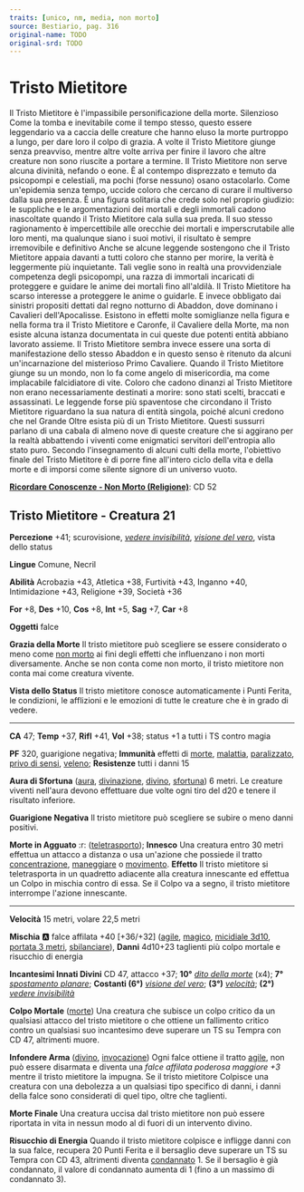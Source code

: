 ```yaml
---
traits: [unico, nm, media, non morto]
source: Bestiario, pag. 316
original-name: TODO
original-srd: TODO
---
```


# Tristo Mietitore

Il Tristo Mietitore è l'impassibile personificazione della morte. Silenzioso Come la tomba e inevitabile come il tempo stesso, questo essere leggendario va a caccia delle creature che hanno eluso la morte purtroppo a lungo, per dare loro il colpo di grazia. A volte il Tristo Mietitore giunge senza preavviso, mentre altre volte arriva per finire il lavoro che altre creature non sono riuscite a portare a termine. Il Tristo Mietitore non serve alcuna divinità, nefando o eone. È al contempo disprezzato e temuto da psicopompi e celestiali, ma pochi (forse nessuno) osano ostacolarlo. Come un'epidemia senza tempo, uccide coloro che cercano di curare il multiverso dalla sua presenza. È una figura solitaria che crede solo nel proprio giudizio: le suppliche e le argomentazioni dei mortali e degli immortali cadono inascoltate quando il Tristo Mietitore cala sulla sua preda. Il suo stesso ragionamento è impercettibile alle orecchie dei mortali e imperscrutabile alle loro menti, ma qualunque siano i suoi motivi, il risultato è sempre irremovibile e definitivo Anche se alcune leggende sostengono che il Tristo Mietitore appaia davanti a tutti coloro che stanno per morire, la verità è leggermente più inquietante. Tali veglie sono in realtà una provvidenziale competenza degli psicopompi, una razza di immortali incaricati di proteggere e guidare le anime dei mortali fino all'aldilà. Il Tristo Mietitore ha scarso interesse a proteggere le anime o guidarle. E invece obbligato dai sinistri propositi dettati dal regno notturno di Abaddon, dove dominano i Cavalieri dell'Apocalisse. Esistono in effetti molte somiglianze nella figura e nella forma tra il Tristo Mietitore e Caronfe, il Cavaliere della Morte, ma non esiste alcuna istanza documentata in cui queste due potenti entità abbiano lavorato assieme. Il Tristo Mietitore sembra invece essere una sorta di manifestazione dello stesso Abaddon e in questo senso è ritenuto da alcuni un'incarnazione del misterioso Primo Cavaliere. Quando il Tristo Mietitore giunge su un mondo, non lo fa come angelo di misericordia, ma come implacabile falcidiatore di vite. Coloro che cadono dinanzi al Tristo Mietitore non erano necessariamente destinati a morire: sono stati scelti, braccati e assassinati. Le leggende forse più spaventose che circondano il Tristo Mietitore riguardano la sua natura di entità singola, poiché alcuni credono che nel Grande Oltre esista più di un Tristo Mietitore. Questi sussurri parlano di una cabala di almeno nove di queste creature che si aggirano per la realtà abbattendo i viventi come enigmatici servitori dell'entropia allo stato puro. Secondo l'insegnamento di alcuni culti della morte, l'obiettivo finale del Tristo Mietitore è di porre fine all'intero ciclo della vita e della morte e di imporsi come silente signore di un universo vuoto.

**[Ricordare Conoscenze - Non Morto (Religione)](/azioni/ricordare-conoscenze)**: CD 52

## Tristo Mietitore - Creatura 21

**Percezione** +41; scurovisione, *[vedere invisibilità](/incantesimi/vedere-invisibilita)*, *[visione del vero](/incantesimi/visione-del-vero)*, vista dello status

**Lingue** Comune, Necril

**Abilità** Acrobazia +43, Atletica +38, Furtività +43, Inganno +40, Intimidazione +43, Religione +39, Società +36

**For** +8, **Des** +10, **Cos** +8, **Int** +5, **Sag** +7, **Car** +8

**Oggetti** falce

**Grazia della Morte** Il tristo mietitore può scegliere se essere considerato o meno come [non morto](/tratti/non-morto) ai fini degli effetti che influenzano i non morti diversamente. Anche se non conta come non morto, il tristo mietitore non conta mai come creatura vivente.

**Vista dello Status** Il tristo mietitore conosce automaticamente i Punti Ferita, le condizioni, le afflizioni e le emozioni di tutte le creature che è in grado di vedere.

***

**CA** 47; **Temp** +37, **Rifl** +41, **Vol** +38; status +1 a tutti i TS contro magia

**PF** 320, guarigione negativa; **Immunità** effetti di [morte](/tratti/morte), [malattia](/tratti/malattia), [paralizzato](/condizioni/paralizzato), [privo di sensi](/condizioni/privo-di-sensi), [veleno](/tratti/veleno); **Resistenze** tutti i danni 15

**Aura di Sfortuna** ([aura](/tratti/aura), [divinazione](/tratti/divinazione), [divino](/tratti/divino), [sfortuna](/tratti/sfortuna)) 6 metri. Le creature viventi nell'aura devono effettuare due volte ogni tiro del d20 e tenere il risultato inferiore.

**Guarigione Negativa** Il tristo mietitore può scegliere se subire o meno danni positivi.

**Morte in Agguato** :r: ([teletrasporto](/tratti/teletrasporto)); **Innesco** Una creatura entro 30 metri effettua un attacco a distanza o usa un'azione che possiede il tratto [concentrazione](/tratti/concentrazione), [maneggiare](/tratti/maneggiare) o [movimento](/tratti/movimento). **Effetto** Il tristo mietitore si teletrasporta in un quadretto adiacente alla creatura innescante ed effettua un Colpo in mischia contro di essa. Se il Colpo va a segno, il tristo mietitore interrompe l'azione innescante.

***

**Velocità** 15 metri, volare 22,5 metri

**Mischia** :a: falce affilata +40 \[+36/+32] ([agile](/tratti/agile), [magico](/tratti/magico), [micidiale 3d10](/tratti/micidiale), [portata 3 metri](/tratti/portata), [sbilanciare](/tratti/sbilanciare)), **Danni** 4d10+23 taglienti più colpo mortale e risucchio di energia

**Incantesimi Innati Divini** CD 47, attacco +37; **10°** *[dito della morte](/incantesimi/dito-della-morte)* (x4); **7°** *[spostamento planare](/incantesimi/spostamento-planare)*; **Costanti (6°)** *[visione del vero](/incantesimi/visione-del-vero)*; **(3°)** *[velocità](/incantesimi/velocita)*; **(2°)** *[vedere invisibilità](/incantesimi/vedere-invisibilita)*

**Colpo Mortale** ([morte](/tratti/morte)) Una creatura che subisce un colpo critico da un qualsiasi attacco del tristo mietitore o che ottiene un fallimento critico contro un qualsiasi suo incantesimo deve superare un TS su Tempra con CD 47, altrimenti muore.

**Infondere Arma** ([divino](/tratti/divino), [invocazione](/tratti/invocazione)) Ogni falce ottiene il tratto [agile](/tratti/agile), non può essere disarmata e diventa una *falce affilata poderosa maggiore +3* mentre il tristo mietitore la impugna. Se il tristo mietitore Colpisce una creatura con una debolezza a un qualsiasi tipo specifico di danni, i danni della falce sono considerati di quel tipo, oltre che taglienti.

**Morte Finale** Una creatura uccisa dal tristo mietitore non può essere riportata in vita in nessun modo al di fuori di un intervento divino.

**Risucchio di Energia** Quando il tristo mietitore colpisce e infligge danni con la sua falce, recupera 20 Punti Ferita e il bersaglio deve superare un TS su Tempra con CD 43, altrimenti diventa [condannato](/condizioni/condannato) 1. Se il bersaglio è già condannato, il valore di condannato aumenta di 1 (fino a un massimo di condannato 3).
